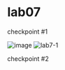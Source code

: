 # lab07

checkpoint #1

![image](https://github.com/user-attachments/assets/4ce20d1c-98cc-4b64-ab88-2d382781becb)
![lab7-1](https://github.com/user-attachments/assets/090fa6ba-78c3-4117-adb6-4d1300a0cab0)

checkpoint #2
